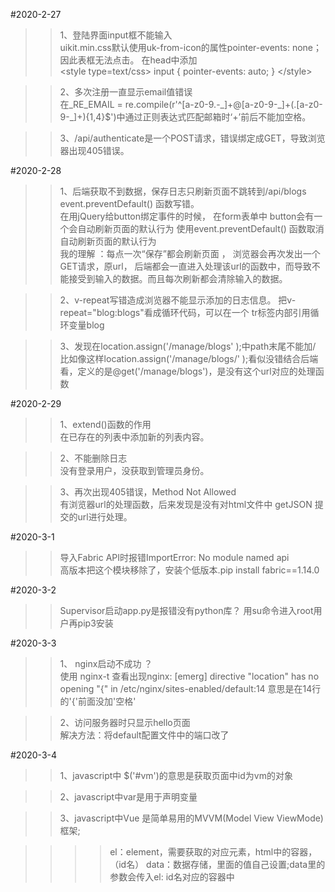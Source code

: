 #2020-2-27
>>1、登陆界面input框不能输入  
uikit.min.css默认使用uk-from-icon的属性pointer-events: none；因此表框无法点击。 
在head中添加  
	&lt;style type=text/css>
	    input {
	        pointer-events: auto;
	    }
	</style&gt;

>>2、多次注册一直显示email值错误  
在_RE_EMAIL = re.compile(r'^[a-z0-9\.\-\_]+@[a-z0-9\-\_]+(\.[a-z0-9\-\_]+){1,4}$')中通过正则表达式匹配邮箱时‘+’前后不能加空格。

>>3、/api/authenticate是一个POST请求，错误绑定成GET，导致浏览器出现405错误。


#2020-2-28
>>1、后端获取不到数据，保存日志只刷新页面不跳转到/api/blogs
event.preventDefault() 函数写错。  
在用jQuery给button绑定事件的时候， 在form表单中 button会有一个会自动刷新页面的默认行为
使用event.preventDefault() 函数取消自动刷新页面的默认行为  
我的理解 ：每点一次“保存”都会刷新页面 ， 浏览器会再次发出一个GET请求，原url，
后端都会一直进入处理该url的函数中，而导致不能接受到输入的数据。而且每次刷新都会清除输入的数据。

>>2、v-repeat写错造成浏览器不能显示添加的日志信息。
把v-repeat="blog:blogs"看成循环代码，可以在一个	tr标签内部引用循环变量blog

>>3、发现在location.assign('/manage/blogs' );中path末尾不能加/ 比如像这样location.assign('/manage/blogs/' );看似没错结合后端看，定义的是@get('/manage/blogs')，是没有这个url对应的处理函数

#2020-2-29 
>>1、extend()函数的作用  
在已存在的列表中添加新的列表内容。

>>2、不能删除日志  
没有登录用户，没获取到管理员身份。

>>3、再次出现405错误，Method Not Allowed  
有浏览器url的处理函数，后来发现是没有对html文件中 getJSON 提交的url进行处理。  

#2020-3-1  
>>导入Fabric API时报错ImportError: No module named api  
>>高版本把这个模块移除了，安装个低版本.pip install fabric==1.14.0  

#2020-3-2  
>>Supervisor启动app.py是报错没有python库？
>>用su命令进入root用户再pip3安装  

#2020-3-3
>>1、 nginx启动不成功 ？  
>>使用 nginx-t 查看出现nginx: [emerg] directive "location" has no opening "{" in /etc/nginx/sites-enabled/default:14
>>意思是在14行的'{'前面没加'空格'  

>>2、访问服务器时只显示hello页面  
>>解决方法：将default配置文件中的端口改了  

#2020-3-4  
>>1、javascript中 $('#vm')的意思是获取页面中id为vm的对象  

>>2、javascript中var是用于声明变量  

>>3、javascript中Vue 是简单易用的MVVM(Model View ViewMode)框架;  

>>>>el：element，需要获取的对应元素，html中的容器，（id名）
>>>>data：数据存储，里面的值自己设置;data里的参数会传入el: id名对应的容器中  
